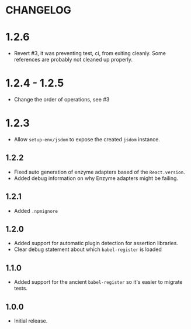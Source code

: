 # CHANGELOG

# 1.2.6

- Revert #3, it was preventing test, ci, from exiting cleanly. Some references
  are probably not cleaned up properly.

# 1.2.4 - 1.2.5

- Change the order of operations, see #3

# 1.2.3

- Allow `setup-env/jsdom` to expose the created `jsdom` instance.

## 1.2.2

- Fixed auto generation of enzyme adapters based of the `React.version`.
- Added debug information on why Enzyme adapters might be failing.

## 1.2.1

- Added `.npmignore`

## 1.2.0

- Added support for automatic plugin detection for assertion libraries.
- Clear debug statement about which `babel-register` is loaded

## 1.1.0

- Added support for the ancient `babel-register` so it's easier to migrate
  tests.

## 1.0.0

- Initial release.
